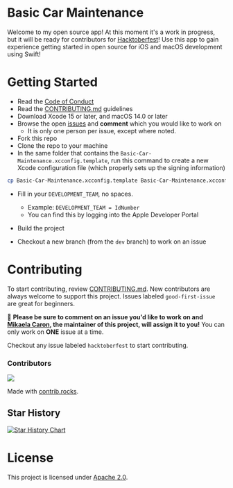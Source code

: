 # Basic Car Maintenance
Welcome to my open source app! At this moment it's a work in progress, but it will be ready for contributors for [Hacktoberfest](https://hacktoberfest.com/)! Use this app to gain experience getting started in open source for iOS and macOS development using Swift!

# Getting Started
* Read the [Code of Conduct](https://github.com/mikaelacaron/Basic-Car-Maintenance/blob/main/CODE_OF_CONDUCT.md)
* Read the [CONTRIBUTING.md](https://github.com/mikaelacaron/Basic-Car-Maintenance/blob/main/CONTRIBUTING.md) guidelines
* Download Xcode 15 or later, and macOS 14.0 or later
* Browse the open [issues](https://github.com/mikaelacaron/Basic-Car-Maintenance/issues) and **comment** which you would like to work on
   * It is only one person per issue, except where noted.
* Fork this repo
* Clone the repo to your machine
* In the same folder that contains the `Basic-Car-Maintenance.xcconfig.template`, run this command to create a new Xcode configuration file (which properly sets up the signing information)

```sh
cp Basic-Car-Maintenance.xcconfig.template Basic-Car-Maintenance.xcconfig
```

* Fill in your `DEVELOPMENT_TEAM`, no spaces.
   * Example: `DEVELOPMENT_TEAM = IdNumber`
   * You can find this by logging into the Apple Developer Portal
* Build the project

* Checkout a new branch (from the `dev` branch) to work on an issue

# Contributing
To start contributing, review [CONTRIBUTING.md](https://github.com/mikaelacaron/Basic-Car-Maintenance/blob/main/CONTRIBUTING.md). New contributors are always welcome to support this project. Issues labeled `good-first-issue` are great for beginners.

:eyes: **Please be sure to comment on an issue you'd like to work on and [Mikaela Caron](https://github.com/mikaelacaron), the maintainer of this project, will assign it to you!** You can only work on **ONE** issue at a time.

Checkout any issue labeled `hacktoberfest` to start contributing.

### Contributors
<a href="https://github.com/mikaelacaron/Basic-Car-Maintenance/graphs/contributors">
  <img src="https://contrib.rocks/image?repo=mikaelacaron/Basic-Car-Maintenance" />
</a>

Made with [contrib.rocks](https://contrib.rocks).

## Star History

<a href="https://star-history.com/#mikaelacaron/Basic-Car-Maintenance&Date">
  <picture>
    <source media="(prefers-color-scheme: dark)" srcset="https://api.star-history.com/svg?repos=mikaelacaron/Basic-Car-Maintenance&type=Date&theme=dark" />
    <source media="(prefers-color-scheme: light)" srcset="https://api.star-history.com/svg?repos=mikaelacaron/Basic-Car-Maintenance&type=Date" />
    <img alt="Star History Chart" src="https://api.star-history.com/svg?repos=mikaelacaron/Basic-Car-Maintenance&type=Date" />
  </picture>
</a>


# License
This project is licensed under [Apache 2.0](https://github.com/mikaelacaron/Basic-Car-Maintenance/blob/main/LICENSE).
